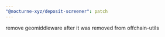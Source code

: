 ```yaml
---
"@nocturne-xyz/deposit-screener": patch
---
```


remove geomiddleware after it was removed from offchain-utils
